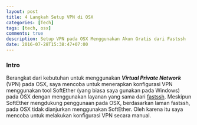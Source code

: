 ```yaml
---
layout: post
title: 4 Langkah Setup VPN di OSX
categories: [Tech]
tags: [tech, osx]
comments: true
description: Setup VPN pada OSX Menggunakan Akun Gratis dari Fastssh
date: 2016-07-28T15:38:47+07:00
---
```


### Intro
Berangkat dari kebutuhan untuk menggunakan ***Virtual Private Network*** (VPN) pada OSX, saya mencoba untuk menerapkan konfigurasi VPN menggunakan tool SoftEther (yang biasa saya gunakan pada Windows) pada OSX dengan menggunakan layanan yang sama dari [fastssh](https://wwww.fastssh.com). Meskipun SoftEther mengdukung penggunaan pada OSX, berdasarkan laman fastssh, pada OSX tidak dianjurkan menggunakan SoftEther. Oleh karena itu saya mencoba untuk melakukan konfigurasi VPN secara manual.
